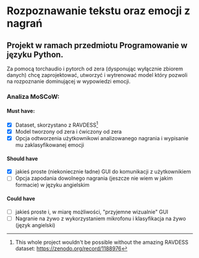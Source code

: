 # Rozpoznawanie tekstu oraz emocji z nagrań

## Projekt w ramach przedmiotu Programowanie w języku Python.
Za pomocą torchaudio i pytorch od zera (dysponując wyłącznie zbiorem danych) chcę zaprojektować, 
utworzyć i wytrenować model który pozwoli na rozpoznanie dominującej w wypowiedzi emocji.

### Analiza MoSCoW:

#### Must have:
- [x] Dataset, skorzystano z RAVDESS[^1]
- [x] Model tworzony od zera i ćwiczony od zera
- [x] Opcja odtworzenia użytkownikowi analizowanego nagrania i wypisanie mu zaklasyfikowanej emocji

#### Should have
- [x] jakieś proste (niekoniecznie ładne) GUI do komunikacji z użytkownikiem
- [ ] Opcja zapodania dowolnego nagrania (jeszcze nie wiem w jakim formacie) w języku angielskim

#### Could have
- [ ] jakieś proste i, w miarę możliwości, "przyjemne wizualnie" GUI
- [ ] Nagranie na żywo z wykorzystaniem mikrofonu i klasyfikacja na żywo (język angielski)

[^1]: This whole project wouldn't be possible without the amazing RAVDESS dataset: https://zenodo.org/record/1188976
